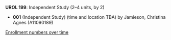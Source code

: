 **UROL 199**: Independent Study (2–4 units, by 2)

- **001** (Independent Study) (time and location TBA) by Jamieson, Christina Agnes (A11090189)

[Enrollment numbers over time](./UROL199.tsv)
